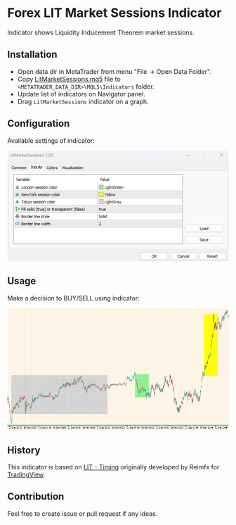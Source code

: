 # Forex LIT Market Sessions Indicator
Indicator shows Liquidity Inducement Theorem market sessions.

## Installation
- Open data dir in MetaTrader from menu "File -> Open Data Folder".
- Copy [LitMarketSessions.mq5](MQL5/Indicators/LitMarketSessions.mq5) file to `<METATRADER_DATA_DIR>\MQL5\Indicators` folder.
- Update list of indicators on Navigator panel.
- Drag `LitMarketSessions` indicator on a graph.

## Configuration
Available settings of indicator:

![docs](docs/LitMarketSessions_config.png)

## Usage
Make a decision to BUY/SELL using indicator:

![docs](docs/LitMarketSessions_view.png)

## History
This indicator is based on [LIT - Timing](docs/LIT_Timing.txt) 
originally developed by Reimfx for [TradingView](https://www.tradingview.com/script/vukoCtAk/).

## Contribution
Feel free to create issue or pull request if any ideas.
